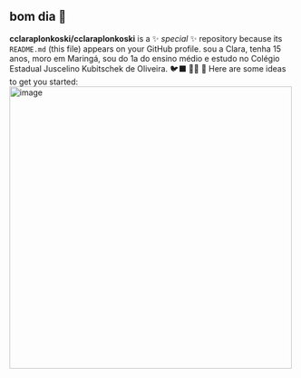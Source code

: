 ## bom dia 👋

**cclaraplonkoski/cclaraplonkoski** is a ✨ _special_ ✨ repository because its `README.md` (this file) appears on your GitHub profile.
sou a Clara, tenha 15 anos, moro em Maringá, sou do 1a do ensino médio e estudo no Colégio Estadual Juscelino Kubitschek de Oliveira. 🐦‍⬛ 🧛‍♀️ 🦇
Here are some ideas to get you started:
<img width="498" height="498" alt="image" src="https://github.com/user-attachments/assets/7ed75879-46b8-49cf-a208-d312ce45a1c4" />


